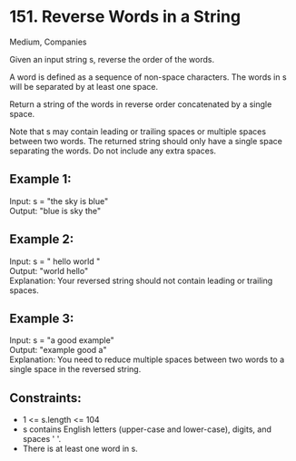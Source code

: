 # 151. Reverse Words in a String

Medium, Companies  

Given an input string s, reverse the order of the words.  

A word is defined as a sequence of non-space characters. The words in s will be separated by at least one space.  

Return a string of the words in reverse order concatenated by a single space. 

Note that s may contain leading or trailing spaces or multiple spaces between two words. 
The returned string should only have a single space separating the words. Do not include any extra spaces.  

Example 1:
---
Input: s = "the sky is blue"  
Output: "blue is sky the"  

Example 2:
---
Input: s = "  hello world  "  
Output: "world hello"  
Explanation: Your reversed string should not contain leading or trailing spaces.  

Example 3:
---
Input: s = "a good   example"  
Output: "example good a"  
Explanation: You need to reduce multiple spaces between two words to a single space in the reversed string.  
 

Constraints:
---
* 1 <= s.length <= 104
* s contains English letters (upper-case and lower-case), digits, and spaces ' '.
* There is at least one word in s.
